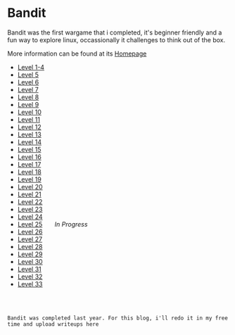 # Bandit 

Bandit was the first wargame that i completed, it's beginner friendly and a fun way to explore linux, occassionally it challenges to think out of the box.

More information can be found at its [Homepage](https://overthewire.org/wargames/bandit/)

- [Level 1-4](./Level1-4.md)
- [Level 5](./Level5.md)
- [Level 6](./Level6.md)
- [Level 7](./Level7.md)
- [Level 8](./Level8.md)
- [Level 9](./Level9.md)
- [Level 10](./Level10.md)
- [Level 11](./Level11.md)
- [Level 12](./Level12.md)
- [Level 13](./Level13.md)
- [Level 14](./Level14.md)
- [Level 15](./Level15.md)
- [Level 16](./Level16.md)
- [Level 17](./Level17.md)
- [Level 18](./Level18.md)
- [Level 19](./Level19.md)
- [Level 20](./Level20.md)
- [Level 21](./Level21.md)
- [Level 22](./Level22.md)
- [Level 23](./Level23.md)
- [Level 24](./Level24.md)
- [Level 25](./Level25.md)    <span id=pending><em>In Progress</em></span>
- [Level 26](./Level26.md)
- [Level 27](./Level27.md)
- [Level 28](./Level28.md)
- [Level 29](./Level29.md)
- [Level 30](./Level30.md)
- [Level 31](./Level31.md)
- [Level 32](./Level32.md)
- [Level 33](./Level33.md)


<br/>
<br/>


```
Bandit was completed last year. For this blog, i'll redo it in my free time and upload writeups here
```
